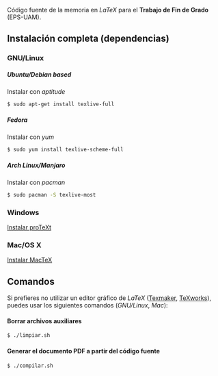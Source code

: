 Código fuente de la memoria en *LaTeX* para el **Trabajo de Fin de Grado** (EPS-UAM).

Instalación completa (dependencias)
----
### GNU/Linux
##### Ubuntu/Debian based
Instalar con *aptitude*
```sh
$ sudo apt-get install texlive-full
```
##### Fedora
Instalar con *yum*
```sh
$ sudo yum install texlive-scheme-full
```
##### Arch Linux/Manjaro
Instalar con *pacman*
```sh
$ sudo pacman -S texlive-most
```

### Windows
[Instalar proTeXt](https://tug.org/protext/)

### Mac/OS X
[Instalar MacTeX](https://tug.org/mactex/)

Comandos
----
Si prefieres no utilizar un editor gráfico de *LaTeX* ([Texmaker](http://www.xm1math.net/texmaker/), [TeXworks](https://www.tug.org/texworks/)), puedes usar los siguientes comandos (*GNU/Linux*, *Mac*):
#### Borrar archivos auxiliares
```sh
$ ./limpiar.sh
```

#### Generar el documento PDF a partir del código fuente
```sh
$ ./compilar.sh
```